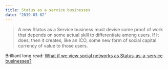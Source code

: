 ```yaml
---
title: Status as a service businesses
date: "2019-03-02"
---
```


> A new Status as a Service business must devise some proof of work that depends on some actual skill to differentiate among users. If it does, then it creates, like an ICO, some new form of social capital currency of value to those users.

Brilliant long read: [What if we view social networks as Status-as-a-service businesses?](https://www.instapaper.com/read/1166770335)